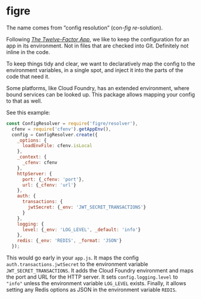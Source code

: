 # figre

The name comes from ”config resolution” (con-*fig re*-solution).

Following *[The Twelve-Factor App](http://12factor.net)*, we like to keep the configuration for an app in its environment. Not in files that are checked into Git. Definitely not inline in the code.

To keep things tidy and clear, we want to declaratively map the config to the environment variables, in a single spot, and inject it into the parts of the code that need it.

Some platforms, like Cloud Foundry, has an extended environment, where bound services can be looked up. This package allows mapping your config to that as well.

See this example:

```js
const ConfigResolver = require('figre/resolver'),
  cfenv = require('cfenv').getAppEnv(),
  config = ConfigResolver.create({
    _options: {
      loadEnvFile: cfenv.isLocal
    },
    _context: {
      _cfenv: cfenv
    },
    httpServer: {
      port: {_cfenv: 'port'},
      url: {_cfenv: 'url'}
    },
    auth: {
      transactions: {
        jwtSecret: {_env: 'JWT_SECRET_TRANSACTIONS'}
      }
    },
    logging: {
      level: {_env: 'LOG_LEVEL', _default: 'info'}
    },
    redis: {_env: 'REDIS', _format: 'JSON'}
  });
```

This would go early in your `app.js`. It maps the config `auth.transactions.jwtSecret` to the environment variable `JWT_SECRET_TRANSACTIONS`. It adds the Cloud Foundry environment and maps the port and URL for the HTTP server. It sets `config.logging.level` to `"info"` unless the environment variable `LOG_LEVEL` exists. Finally, it allows setting any Redis options as JSON in the environment variable `REDIS`.